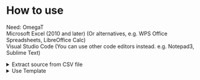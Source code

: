# How to use

Need:
OmegaT  
Microsoft Excel (2010 and later) (Or alternatives, e.g. WPS Office Spreadsheets, LibreOffice Calc)  
Visual Studio Code (You can use other code editors instead. e.g. Notepad3, Sublime Text)  

<details><summary>Extract source from CSV file</summary>

### Step 1: Extract from original file

Use Excel to open `english.xml` from `path\to\GameMaker Studio 2\Languages` folder.

Copy the data in the third column.

![](./screenshots/9.gif)

Create a new Excel window and paste the data into the first column:

![](./screenshots/10.gif)

### Step 2: Save file

Save as an XML document that can be recognized by OmegaT.

The format recognized by OmegaT is `XML Spreadsheet 2003`, and name it `english.xml`

![](./screenshots/11.png)

Use the same approach for DnD (DnD is in `path\to\GameMaker Studio 2\DnDLibs\YoYo Games\Languages`, but in order to avoid conflicts, you should name it  `english_dnd.xml`

### Step 3: Import XML to OmegaT

Copy `english.xml` and `english_dnd.xml` into OmegaT project's `source` folder.

Reload this project.

</details>

<details><summary>Use Template</summary>

### Step 1: Download

Fork and pull this repository by OmegaT (`Project --> Download Team Project`).

Enter your forked repository URL:

![](./screenshots/1.png)

### Step 2: Change your target language
Go to `Project --> Properties` (Or press `Ctrl+E`), change value in `Translated Files Language` and Press `OK` and reopen the project to apply.

![](./screenshots/2.png)

![](./screenshots/3.png)

### Step 3: Start your work

P.S.: This is my work layout, you can customize your layout.

OmegaT tutorial is inconvenient to explain too much here, if you need help, you can use a search engine(e.g. Google)

![](./screenshots/4.png)

### Step 4: Export translated files

Go to `Project --> Create Translated Documents` (Or press `Ctrl+D`) to generate the translated files. then go to `Project --> Access Project Contents --> Target Files` to find them.

![](./screenshots/5.png)

### Step 5: Apply translated

Copy an original CSV file `english.csv` from GameMaker Studio 2 IDE `Languages` directory (e.g. `C:\Program Files\GameMaker Studio 2-Beta\Languages`).

(DnD is in `C:\Program Files\GameMaker Studio 2-Beta\DnDLibs\YoYo Games\Languages`. To prevent duplication of naming, please rename it to `english_dnd.csv`)

Paste the two files into the directory you prepared (I used to paste them into the target folder of the project)

Open `english.xml` and `english.csv` by Excel, click column A press `Ctrl+C` to copy in `english.xml`， then click column C in `english.csv`  press `Ctrl+V` to paste and overwrite data.

For `english_dnd`, use the same approach.

Finally, save them.

![](./screenshots/6.gif)

### Step 6: Rename files

Rename modified `english.csv` and `english_dnd.csv` to your language name (in English).e.g. `chinese.csv` and `chinese_dnd.csv`

### Step 7: Check the file and remove the extra commas(optional if the extra commas exist)

In the process of making language files, extra commas may appear, which will cause GameMaker Studio 2 to fail to recognize the language files correctly. If you find any, please use the code editor to remove them in batches.

In theory, the number of extra commas in each line is the same, you can easily use the "Find-Replace" function of the code editor to remove the commas.

### Step 8: Apply and test translated files

Copy the produced CSV language files back to the `Language` folder of GameMaker Studio 2 IDE.

![](./screenshots/7.gif)

Open GameMaker Studio 2 IDE, and go to `File --> Preferences --> General Settings --> IDE language`. If the IDE recognizes it correctly, it will be displayed here.

![](./screenshots/8.gif)

</details>

